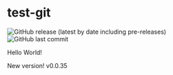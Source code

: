 # test-git

![GitHub release (latest by date including pre-releases)](https://img.shields.io/github/v/release/dnegorov/test-git?include_prereleases&label=Version) ![GitHub last commit](https://img.shields.io/github/last-commit/dnegorov/test-git)

Hello World!

New version! v0.0.35

